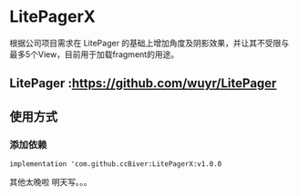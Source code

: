 # LitePagerX
根据公司项目需求在 LitePager 的基础上增加角度及阴影效果，并让其不受限与最多5个View，目前用于加载fragment的用途。

## LitePager :https://github.com/wuyr/LitePager

## 使用方式

### 添加依赖
    implementation 'com.github.ccBiver:LitePagerX:v1.0.0

其他太晚啦 明天写。。。
